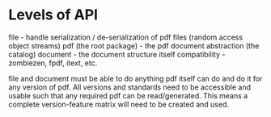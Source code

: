 # Levels of API

file - handle serialization / de-serialization of pdf files (random access object streams)
pdf (the root package) - the pdf document abstraction (the catalog)
document - the document structure itself
compatibility - zombiezen, fpdf, itext, etc.

file and document must be able to do anything pdf itself can do and do it for any version of pdf. All versions and standards need to be accessible and usable such that any required pdf can be read/generated. This means a complete version-feature matrix will need to be created and used.